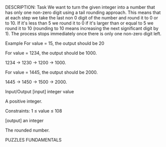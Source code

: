 ﻿DESCRIPTION:
Task
We want to turn the given integer into a number that has only 
one non-zero digit using a tail rounding approach. 
This means that at each step we take the last non 0 digit of the
number and round it to 0 or to 10. If it's less than 5 we round it to 0 
if it's larger than or equal to 5 we round it to 10 (rounding to 10 means
increasing the next significant digit by 1). The process stops immediately 
once there is only one non-zero digit left.

Example
For value = 15, the output should be 20

For value = 1234, the output should be 1000.

1234 -> 1230 -> 1200 -> 1000.

For value = 1445, the output should be 2000.

1445 -> 1450 -> 1500 -> 2000.

Input/Output
[input] integer value

A positive integer.

Constraints: 1 ≤ value ≤ 108

[output] an integer

The rounded number.

PUZZLES FUNDAMENTALS